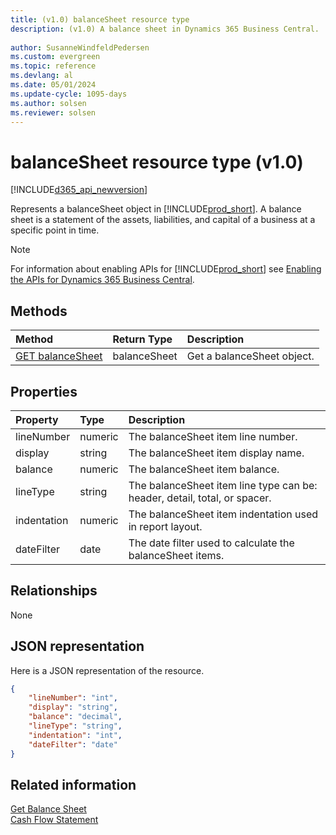 ```yaml
---
title: (v1.0) balanceSheet resource type
description: (v1.0) A balance sheet in Dynamics 365 Business Central.
 
author: SusanneWindfeldPedersen
ms.custom: evergreen
ms.topic: reference
ms.devlang: al
ms.date: 05/01/2024
ms.update-cycle: 1095-days
ms.author: solsen
ms.reviewer: solsen
---
```


# balanceSheet resource type (v1.0)

[!INCLUDE[d365_api_newversion](../../../includes/d365_api_newversion.md)]

Represents a balanceSheet object in [!INCLUDE[prod_short](../../../includes/prod_short.md)]. A balance sheet is a statement of the assets, liabilities, and capital of a business at a specific point in time.

> [!NOTE]  
> For information about enabling APIs for [!INCLUDE[prod_short](../../../includes/prod_short.md)] see [Enabling the APIs for Dynamics 365 Business Central](../enabling-apis-for-dynamics-nav.md).

## Methods

| Method       | Return Type  |Description|
|:-------------|:-------------|:----------|
|[GET balanceSheet](../api/dynamics_balancesheet_get.md)|balanceSheet|Get a balanceSheet object.|

## Properties

| Property     | Type   |Description|
|:-------------|:-------|:----------|
|lineNumber    |numeric |The balanceSheet item line number.|
|display       |string  |The balanceSheet item display name.|
|balance       |numeric |The balanceSheet item balance.|
|lineType      |string  |The balanceSheet item line type can be: header, detail, total, or spacer.|
|indentation   |numeric |The balanceSheet item indentation used in report layout.|
|dateFilter    |date    |The date filter used to calculate the balanceSheet items.|


## Relationships
None

## JSON representation

Here is a JSON representation of the resource.


```json
{
    "lineNumber": "int",
    "display": "string",
    "balance": "decimal",
    "lineType": "string",
    "indentation": "int",
    "dateFilter": "date"
}
```
## Related information
  
[Get Balance Sheet](../api/dynamics_balancesheet_get.md)  
[Cash Flow Statement](dynamics_cashflowstatement.md)  
